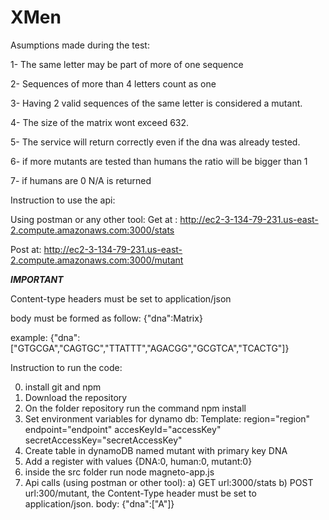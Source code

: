 # XMen

Asumptions made during the test:

1- The same letter may be part of more of one sequence

2- Sequences of more than 4 letters count as one

3- Having 2 valid sequences of the same letter is considered a mutant.

4- The size of the matrix wont exceed 632.

5- The service will return correctly even if the dna was already tested.

6- if more mutants are tested than humans the ratio will be bigger than 1

7- if humans are 0 N/A is returned

Instruction to use the api:

Using postman or any other tool:
Get at : http://ec2-3-134-79-231.us-east-2.compute.amazonaws.com:3000/stats

Post at: http://ec2-3-134-79-231.us-east-2.compute.amazonaws.com:3000/mutant

***IMPORTANT*** 

Content-type headers must be set to application/json

body must be formed as follow: {"dna":Matrix}

example: {"dna":["GTGCGA","CAGTGC","TTATTT","AGACGG","GCGTCA","TCACTG"]}


Instruction to run the code:

0) install git and npm
1) Download the repository
2) On the folder repository run the command npm install
3) Set environment variables for dynamo db:
Template:
region="region"
endpoint="endpoint"
accesKeyId="accessKey"
secretAccessKey="secretAccessKey"
4) Create table in dynamoDB named mutant with primary key DNA
5) Add a register with values {DNA:0, human:0, mutant:0}
6) inside the src folder run node magneto-app.js
7) Api calls (using postman or other tool):
	a) GET url:3000/stats
	b) POST url:300/mutant, the Content-Type header must be set to application/json. body: {"dna":["A"]}
